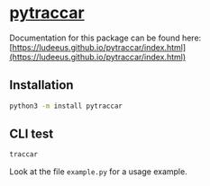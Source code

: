 # [pytraccar](https://pypi.org/project/pytraccar/)

Documentation for this package can be found here:  
[https://ludeeus.github.io/pytraccar/index.html](https://ludeeus.github.io/pytraccar/index.html)  


## Installation

```bash
python3 -m install pytraccar
```

## CLI test

```bash
traccar
```

Look at the file `example.py` for a usage example.
